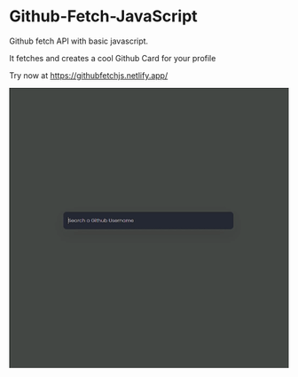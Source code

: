 # Github-Fetch-JavaScript
Github fetch API with basic javascript.

It fetches and creates a cool Github Card for your profile

Try now at https://githubfetchjs.netlify.app/

![GithubFetch-Demo](GithubFetch-Demo.gif)
